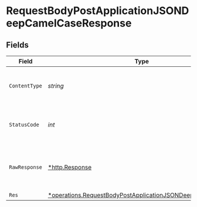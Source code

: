 # RequestBodyPostApplicationJSONDeepCamelCaseResponse


## Fields

| Field                                                                                                                                          | Type                                                                                                                                           | Required                                                                                                                                       | Description                                                                                                                                    |
| ---------------------------------------------------------------------------------------------------------------------------------------------- | ---------------------------------------------------------------------------------------------------------------------------------------------- | ---------------------------------------------------------------------------------------------------------------------------------------------- | ---------------------------------------------------------------------------------------------------------------------------------------------- |
| `ContentType`                                                                                                                                  | *string*                                                                                                                                       | :heavy_check_mark:                                                                                                                             | HTTP response content type for this operation                                                                                                  |
| `StatusCode`                                                                                                                                   | *int*                                                                                                                                          | :heavy_check_mark:                                                                                                                             | HTTP response status code for this operation                                                                                                   |
| `RawResponse`                                                                                                                                  | [*http.Response](https://pkg.go.dev/net/http#Response)                                                                                         | :heavy_minus_sign:                                                                                                                             | Raw HTTP response; suitable for custom response parsing                                                                                        |
| `Res`                                                                                                                                          | [*operations.RequestBodyPostApplicationJSONDeepCamelCaseRes](../../../pkg/models/operations/requestbodypostapplicationjsondeepcamelcaseres.md) | :heavy_minus_sign:                                                                                                                             | OK                                                                                                                                             |